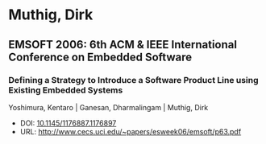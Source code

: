 # Muthig, Dirk

## EMSOFT 2006: 6th ACM & IEEE International Conference on Embedded Software

### Defining a Strategy to Introduce a Software Product Line using Existing Embedded Systems
Yoshimura, Kentaro | Ganesan, Dharmalingam | Muthig, Dirk
* DOI: [10.1145/1176887.1176897](https://doi.org/10.1145/1176887.1176897)
* URL: <http://www.cecs.uci.edu/~papers/esweek06/emsoft/p63.pdf>

